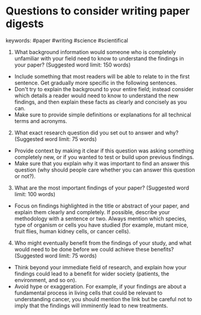 Questions to consider writing paper digests
======
keywords: #paper #writing #science #scientifical



1. What background information would someone who is completely unfamiliar with your field need to know to understand the findings in your paper? (Suggested word limit: 150 words)
 - Include something that most readers will be able to relate to in the first sentence. Get gradually more specific in the following sentences.
 - Don't try to explain the background to your entire field; instead consider which details a reader would need to know to understand the new findings, and then explain these facts as clearly and concisely as you can.
 - Make sure to provide simple definitions or explanations for all technical terms and acronyms.

2. What exact research question did you set out to answer and why? (Suggested word limit: 75 words)
 - Provide context by making it clear if this question was asking something completely new, or if you wanted to test or build upon previous findings.
 - Make sure that you explain why it was important to find an answer this question (why should people care whether you can answer this question or not?).

3. What are the most important findings of your paper? (Suggested word limit: 100 words)
 - Focus on findings highlighted in the title or abstract of your paper, and explain them clearly and completely.
    If possible, describe your methodology with a sentence or two.
    Always mention which species, type of organism or cells you have studied (for example, mutant mice, fruit flies, human kidney cells, or cancer cells).

4. Who might eventually benefit from the findings of your study, and what would need to be done before we could achieve these benefits? (Suggested word limit: 75 words)
 - Think beyond your immediate field of research, and explain how your findings could lead to a benefit for wider society (patients, the environment, and so on).
 - Avoid hype or exaggeration. For example, if your findings are about a fundamental process in living cells that could be relevant to understanding cancer, you should mention the link but be careful not to imply that the findings will imminently lead to new treatments.
